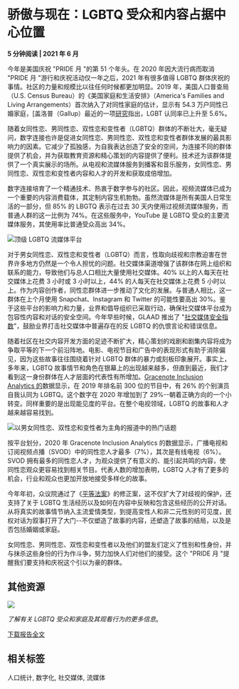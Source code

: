 # 骄傲与现在：LGBTQ 受众和内容占据中心位置

**5 分钟阅读 | 2021 年 6 月**

今年是美国庆祝 "PRIDE 月 "的第 51 个年头。在 2020 年因大流行病而取消 "PRIDE 月 "游行和庆祝活动仅一年之后，2021 年有很多值得 LGBTQ 群体庆祝的事情。社区的力量和规模比以往任何时候都更加明显。2019 年，美国人口普查局（U.S. Census Bureau）的《美国家庭和生活安排》（America's Families and Living Arrangements）首次纳入了对同性家庭的估计，显示有 54.3 万户同性已婚家庭，[盖洛普（Gallup）最近的一项[研究](https://news.gallup.com/poll/329708/lgbt-identification-rises-latest-estimate.aspx)指出，LGBT 认同率已上升至 5.6%。

随着女同性恋、男同性恋、双性恋和变性者（LGBTQ）群体的不断壮大，毫无疑问，数字连接也许是促进女同性恋、男同性恋、双性恋和变性者群体发展的最具影响力的因素。它减少了孤独感，为自我表达创造了安全的空间，为连接不同的群体提供了机会，并为获取教育资源和精心策划的内容提供了便利。技术还为该群体提供了一个真实展示的场所。从电视和流媒体服务到播客和音乐服务，女同性恋、男同性恋、双性恋和变性者内容和人才的开发和获取成倍增加。

数字连接培育了一个精通技术、热衷于数字参与的社区。因此，视频流媒体已成为一个重要的内容消费载体，其定制内容生机勃勃。虽然流媒体是所有美国人日常生活的一部分，但 85% 的 LBGTQ 表示在过去 30 天内使用过视频流媒体服务，而普通人群的这一比例为 74%。在这些服务中，YouTube 是 LGBTQ 受众的主要流媒体服务，其使用率比普通受众高出 34%。

![顶级 LGBTQ 流媒体平台](https://www.nielsen.com/wp-content/uploads/sites/2/2021/06/lgbtq-streaming-platforms.png?w=1024)

对于男女同性恋、双性恋和变性者（LGBTQ）而言，性取向歧视和宗教迫害在世界许多地方仍然是一个令人担忧的问题。社交媒体渠道增强了该群体在网上组织和联系的能力，导致他们与总人口相比大量使用社交媒体。40% 以上的人每天在社交媒体上花费 3 小时或 3 小时以上，44% 的人每天在社交媒体上花费 5 小时以上。作为内容创作者，同性恋群体进一步推动了文化的发展。与普通人相比，这一群体在上个月使用 Snapchat、Instagram 和 Twitter 的可能性要高出 30%。鉴于这些平台的影响力和力量，业界和倡导组织已采取行动，确保社交媒体平台成为包容性内容和对话的安全空间。今年早些时候，GLAAD 推出了 "[社交媒体安全指数](https://www.glaad.org/blog/glaads-social-media-safety-index)"，鼓励业界打击社交媒体中普遍存在的反 LGBTQ 的仇恨言论和错误信息。

随着社区在社交内容开发方面的足迹不断扩大，精心策划的戏剧和剧集内容将成为争取平等的下一个前沿阵地。电影、电视节目和广告中的表现形式有助于消除偏见，因为这些故事往往围绕着针对 LGBTQ 群体的暴力或刻板印象展开。事实上，多年来，LGBTQ 故事情节和角色在银幕上的出现越来越多，但直到最近，我们才看到这一身份群体在人才层面的代表性有所增加。[Gracenote Inclusion Analytics 的](https://www.gracenote.com/video/inclusion-analytics/)数据显示，在 2019 年排名前 300 位的节目中，有 26% 的个别演员自我认同为 LGBTQ。这个数字在 2020 年增加到了 29%--朝着正确方向的一个小转变。同样重要的是出现能见度的平台。在整个电视领域，LGBTQ 的故事和人才越来越容易找到。

![以男女同性恋、双性恋和变性者为主角的报道中的热门话题](https://www.nielsen.com/wp-content/uploads/sites/2/2021/06/lgbtq-top-themes.png?w=931)

按平台划分，2020 年 Gracenote Inclusion Analytics 的数据显示，广播电视和订阅视频点播（SVOD）中的同性恋人才最多（7%），其次是有线电视（6%）。SVOD 拥有最多的同性恋人才，为观众提供了有意义的、能引起共鸣的内容，使同性恋观众更容易找到相关节目。代表人数的增加表明，LGBTQ 人才有了更多的机会，行业和观众也更加开放地接受多样化的故事。

今年年初，众议院通过了《[平等法案](https://www.congress.gov/bill/117th-congress/house-bill/5)》的修正案，这不仅扩大了对歧视的保护，还支持了关于 LGBTQ 生活经历以及如何在内容中反映和包含这些经历的公开对话。从将真实的故事情节纳入主流爱情类型，到提高变性人和非二元性别的可见度，民权对话为叙事打开了大门--不仅塑造了故事的内容，还塑造了故事的结局，以及是否包括婚姻或家庭。

女同性恋、男同性恋、双性恋和变性者以及他们的盟友们定义了性别和性身份，并与抹杀这些身份的行为作斗争，努力加快人们对他们的接受。这个 "PRIDE 月 "提醒我们要支持和庆祝这个引以为豪的群体。

## 其他资源

![](https://www.nielsen.com/wp-content/uploads/sites/2/2022/07/proud-present-lgbtq-audiences-content-take-center-stage.webp?w=1024)

_了解有关 LGBTQ 受众和家庭及其观看行为的更多信息_。

[下载报告全文](https://www.nielsen.com/wp-content/uploads/sites/2/2021/06/lgbtq-report-2021.pdf)

## 相关标签
人口统计, 数字化, 社交媒体, 流媒体